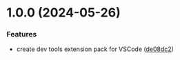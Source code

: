 # 1.0.0 (2024-05-26)


### Features

* create dev tools extension pack for VSCode ([de08dc2](https://github.com/s-gryt/dev-tools-pack/commit/de08dc288d39110dfc3ba61dac1f518acc7e4e95))
